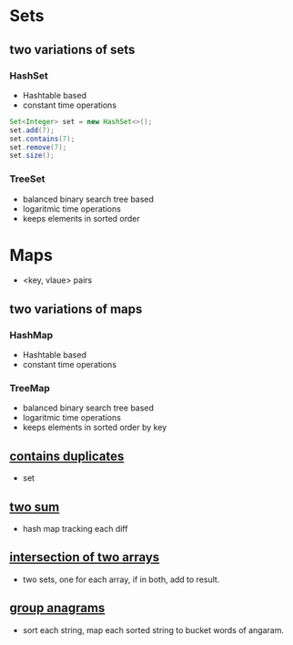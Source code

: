 # Sets 
## two variations of sets
### HashSet 
- Hashtable based 
- constant time operations 

```java 
Set<Integer> set = new HashSet<>(); 
set.add(7); 
set.contains(7); 
set.remove(7); 
set.size(); 
```
### TreeSet 
- balanced binary search tree based
- logaritmic time operations
- keeps elements in sorted order

# Maps 
- <key, vlaue> pairs

## two variations of maps

### HashMap
- Hashtable based
- constant time operations


### TreeMap
- balanced binary search tree based 
- logaritmic time operations 
- keeps elements in sorted order by key


## [contains duplicates](https://leetcode.com/problems/contains-duplicate/)
- set 

## [two sum](https://leetcode.com/problems/two-sum/)
- hash map tracking each diff

## [intersection of two arrays](https://leetcode.com/problems/intersection-of-two-arrays/) 
- two sets, one for each array, if in both, add to result. 

## [group anagrams](https://leetcode.com/problems/group-anagrams/)
- sort each string, map each sorted string to bucket words of angaram.
 

